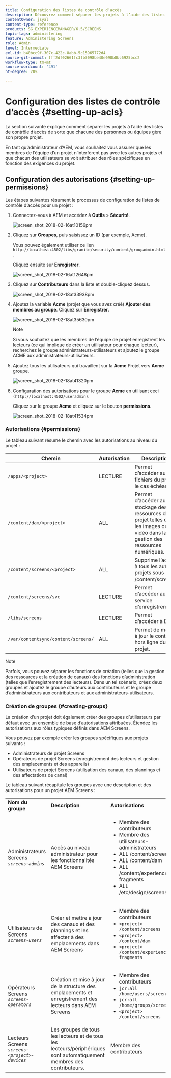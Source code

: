 ```yaml
---
title: Configuration des listes de contrôle d’accès
description: Découvrez comment séparer les projets à l’aide des listes de contrôle d’accès afin que chaque personne ou équipe gère son propre projet.
contentOwner: jsyal
content-type: reference
products: SG_EXPERIENCEMANAGER/6.5/SCREENS
topic-tags: administering
feature: Administering Screens
role: Admin
level: Intermediate
exl-id: b40bcc9f-307c-422c-8abb-5c15965772d4
source-git-commit: fff2df02661fc3fb3098be40e090b8bc6925bcc2
workflow-type: tm+mt
source-wordcount: '491'
ht-degree: 28%

---
```


# Configuration des listes de contrôle d’accès {#setting-up-acls}

La section suivante explique comment séparer les projets à l’aide des listes de contrôle d’accès de sorte que chacune des personnes ou équipes gère son propre projet.

En tant qu’administrateur d’AEM, vous souhaitez vous assurer que les membres de l’équipe d’un projet n’interfèrent pas avec les autres projets et que chacun des utilisateurs se voit attribuer des rôles spécifiques en fonction des exigences du projet.

## Configuration des autorisations {#setting-up-permissions}

Les étapes suivantes résument le processus de configuration de listes de contrôle d’accès pour un projet :

1. Connectez-vous à AEM et accédez à **Outils** > **Sécurité**.

   ![screen_shot_2018-02-16at10156pm](assets/screen_shot_2018-02-16at10156pm.png)

1. Cliquez sur **Groupes**, puis saisissez un ID (par exemple, Acme).

   Vous pouvez également utiliser ce lien `http://localhost:4502/libs/granite/security/content/groupadmin.html`.

   Cliquez ensuite sur **Enregistrer**.

   ![screen_shot_2018-02-16at12648pm](assets/screen_shot_2018-02-16at12648pm.png)

1. Cliquez sur **Contributeurs** dans la liste et double-cliquez dessus.

   ![screen_shot_2018-02-18at33938pm](assets/screen_shot_2018-02-18at33938pm.png)

1. Ajoutez la variable **Acme** (projet que vous avez créé) **Ajouter des membres au groupe**. Cliquez sur **Enregistrer**.

   ![screen_shot_2018-02-18at35630pm](assets/screen_shot_2018-02-18at35630pm.png)

   >[!NOTE]
   >
   >Si vous souhaitez que les membres de l’équipe de projet enregistrent les lecteurs (ce qui implique de créer un utilisateur pour chaque lecteur), recherchez le groupe administrateurs-utilisateurs et ajoutez le groupe ACME aux administrateurs-utilisateurs.

1. Ajoutez tous les utilisateurs qui travaillent sur la **Acme** Projet vers **Acme** groupe.

   ![screen_shot_2018-02-18at41320pm](assets/screen_shot_2018-02-18at41320pm.png)

1. Configuration des autorisations pour le groupe **Acme** en utilisant ceci `(http://localhost:4502/useradmin)`.

   Cliquez sur le groupe **Acme** et cliquez sur le bouton **permissions**.

   ![screen_shot_2018-02-18at41534pm](assets/screen_shot_2018-02-18at41534pm.png)

### Autorisations {#permissions}

Le tableau suivant résume le chemin avec les autorisations au niveau du projet :

| **Chemin** | **Autorisation** | **Description** |
|---|---|---|
| `/apps/<project>` | LECTURE | Permet d’accéder aux fichiers du projet, le cas échéant. |
| `/content/dam/<project>` | ALL | Permet d’accéder au stockage des ressources du projet telles que les images ou la vidéo dans la gestion des ressources numériques. |
| `/content/screens/<project>` | ALL | Supprime l’accès à tous les autres projets sous /content/screens. |
| `/content/screens/svc` | LECTURE | Permet d’accéder au service d’enregistrement. |
| `/libs/screens` | LECTURE | Permet d’accéder à DCC. |
| `/var/contentsync/content/screens/` | ALL | Permet de mettre à jour le contenu hors ligne du projet. |

>[!NOTE]
>
>Parfois, vous pouvez séparer les fonctions de création (telles que la gestion des ressources et la création de canaux) des fonctions d’administration (telles que l’enregistrement des lecteurs). Dans un tel scénario, créez deux groupes et ajoutez le groupe d’auteurs aux contributeurs et le groupe d’administrateurs aux contributeurs et aux administrateurs-utilisateurs.

### Création de groupes {#creating-groups}

La création d’un projet doit également créer des groupes d’utilisateurs par défaut avec un ensemble de base d’autorisations attribuées. Étendez les autorisations aux rôles typiques définis dans AEM Screens.

Vous pouvez par exemple créer les groupes spécifiques aux projets suivants :

* Administrateurs de projet Screens
* Opérateurs de projet Screens (enregistrement des lecteurs et gestion des emplacements et des appareils)
* Utilisateurs de projet Screens (utilisation des canaux, des plannings et des affectations de canal)

Le tableau suivant récapitule les groupes avec une description et des autorisations pour un projet AEM Screens :

<table>
 <tbody>
  <tr>
   <td><strong>Nom du groupe</strong></td>
   <td><strong>Description</strong></td>
   <td><strong>Autorisations</strong></td>
  </tr>
  <tr>
   <td>Administrateurs Screens<br /> <em><code>screens-admins</code></em></td>
   <td>Accès au niveau administrateur pour les fonctionnalités AEM Screens</td>
   <td>
    <ul>
     <li>Membre des contributeurs</li>
     <li>Membre des utilisateurs-administrateurs</li>
     <li>ALL /content/screens</li>
     <li>ALL /content/dam</li>
     <li>ALL /content/experience-fragments</li>
     <li>ALL /etc/design/screens</li>
    </ul> </td>
  </tr>
  <tr>
   <td>Utilisateurs de Screens<br /> <em><code>screens-users</code></em></td>
   <td>Créer et mettre à jour des canaux et des plannings et les affecter à des emplacements dans AEM Screens</td>
   <td>
    <ul>
     <li>Membre des contributeurs</li>
     <li><code>&lt;project&gt; /content/screens</code></li>
     <li><code>&lt;project&gt; /content/dam</code></li>
     <li><code>&lt;project&gt; /content/experience-fragments</code></li>
    </ul> </td>
  </tr>
  <tr>
   <td>Opérateurs Screens<br /> <em><code>screens-operators</code></em></td>
   <td>Création et mise à jour de la structure des emplacements et enregistrement des lecteurs dans AEM Screens</td>
   <td>
    <ul>
     <li>Membre des contributeurs</li>
     <li><code>jcr:all /home/users/screens</code></li>
     <li><code>jcr:all /home/groups/screens</code></li>
     <li><code>&lt;project&gt; /content/screens</code></li>
    </ul> </td>
  </tr>
  <tr>
   <td>Lecteurs Screens<br /> <em><code>screens-&lt;project&gt;-devices</code></em></td>
   <td>Les groupes de tous les lecteurs et de tous les lecteurs/périphériques sont automatiquement membres des contributeurs.</td>
   <td><p> Membre des contributeurs</p> </td>
  </tr>
 </tbody>
</table>
